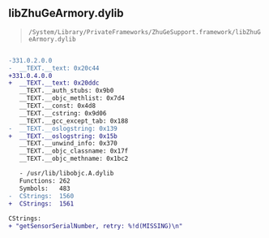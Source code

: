 ## libZhuGeArmory.dylib

> `/System/Library/PrivateFrameworks/ZhuGeSupport.framework/libZhuGeArmory.dylib`

```diff

-331.0.2.0.0
-  __TEXT.__text: 0x20c44
+331.0.4.0.0
+  __TEXT.__text: 0x20ddc
   __TEXT.__auth_stubs: 0x9b0
   __TEXT.__objc_methlist: 0x7d4
   __TEXT.__const: 0x4d8
   __TEXT.__cstring: 0x9d06
   __TEXT.__gcc_except_tab: 0x188
-  __TEXT.__oslogstring: 0x139
+  __TEXT.__oslogstring: 0x15b
   __TEXT.__unwind_info: 0x370
   __TEXT.__objc_classname: 0x17f
   __TEXT.__objc_methname: 0x1bc2

   - /usr/lib/libobjc.A.dylib
   Functions: 262
   Symbols:   483
-  CStrings:  1560
+  CStrings:  1561
 
CStrings:
+ "getSensorSerialNumber, retry: %!d(MISSING)\n"

```
